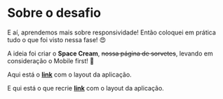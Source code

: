 # Sobre o desafio

E aí, aprendemos mais sobre responsividade!
Então coloquei em prática tudo o que foi visto nessa fase! 😍

A ideia foi criar o **Space Cream**, ~~nossa página de sorvetes~~, levando em consideração o Mobile first! 🍦

Aqui está o [**link**](https://www.figma.com/file/drBBktNRdtCIUiN4cZk4yo/Stage-03---Mobile-First/duplicate) com o layout da aplicação.

E qui está o que recrie [**link**](https://nathannievas.github.io/projeto_aula5_explorer_desafio_pt1/) com o layout da aplicação.